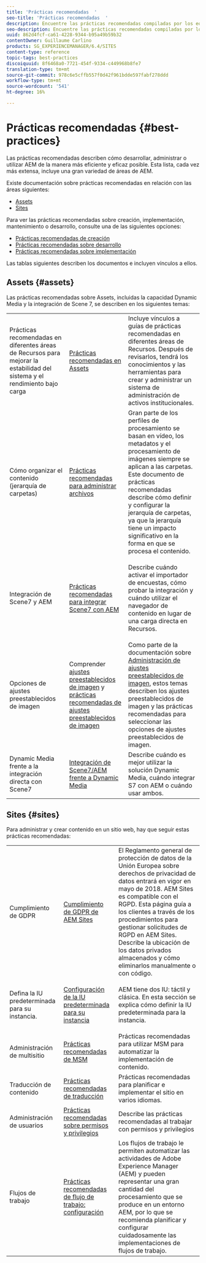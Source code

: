 ```yaml
---
title: 'Prácticas recomendadas  '
seo-title: 'Prácticas recomendadas  '
description: Encuentre las prácticas recomendadas compiladas por los equipos de ingeniería y consultoría de Adobe para ayudar a los administradores a ponerse en marcha.
seo-description: Encuentre las prácticas recomendadas compiladas por los equipos de ingeniería y consultoría de Adobe para ayudar a los administradores a ponerse en marcha.
uuid: 862d4fcf-ca61-4228-9344-b95a49b59b32
contentOwner: Guillaume Carlino
products: SG_EXPERIENCEMANAGER/6.4/SITES
content-type: reference
topic-tags: best-practices
discoiquuid: 8f6468a0-7721-454f-9334-c449968b8fe7
translation-type: tm+mt
source-git-commit: 978c6e5cffb557f0d42f961bdde597fabf278ddd
workflow-type: tm+mt
source-wordcount: '541'
ht-degree: 16%

---
```



# Prácticas recomendadas  {#best-practices}

Las prácticas recomendadas describen cómo desarrollar, administrar o utilizar AEM de la manera más eficiente y eficaz posible. Esta lista, cada vez más extensa, incluye una gran variedad de áreas de AEM.

Existe documentación sobre prácticas recomendadas en relación con las áreas siguientes:

* [Assets](#assets)
* [Sites](#sites)

Para ver las prácticas recomendadas sobre creación, implementación, mantenimiento o desarrollo, consulte una de las siguientes opciones:

* [Prácticas recomendadas de creación](/help/sites-authoring/best-practices.md)
* [Prácticas recomendadas sobre desarrollo](/help/sites-developing/best-practices.md)
* [Prácticas recomendadas sobre implementación](/help/sites-deploying/best-practices.md)

Las tablas siguientes describen los documentos e incluyen vínculos a ellos.

## Assets {#assets}

Las prácticas recomendadas sobre Assets, incluidas la capacidad Dynamic Media y la integración de Scene 7, se describen en los siguientes temas:

<table> 
 <tbody>
  <tr>
   <td>Prácticas recomendadas en diferentes áreas de Recursos para mejorar la estabilidad del sistema y el rendimiento bajo carga</td> 
   <td><a href="/help/assets/organize-assets.md">Prácticas recomendadas en Assets</a></td> 
   <td>Incluye vínculos a guías de prácticas recomendadas en diferentes áreas de Recursos. Después de revisarlos, tendrá los conocimientos y las herramientas para crear y administrar un sistema de administración de activos institucionales.</td> 
  </tr>
  <tr>
   <td>Cómo organizar el contenido (jerarquía de carpetas)</td> 
   <td><a href="/help/assets/organize-assets.md">Prácticas recomendadas para administrar archivos</a></td> 
   <td>Gran parte de los perfiles de procesamiento se basan en vídeo, los metadatos y el procesamiento de imágenes siempre se aplican a las carpetas. Este documento de prácticas recomendadas describe cómo definir y configurar la jerarquía de carpetas, ya que la jerarquía tiene un impacto significativo en la forma en que se procesa el contenido. </td> 
  </tr>
  <tr>
   <td>Integración de Scene7 y AEM</td> 
   <td><a href="/help/sites-administering/scene7.md#best-practices-for-integrating-scene-with-aem">Prácticas recomendadas para integrar Scene7 con AEM</a></td> 
   <td><p>Describe cuándo activar el importador de encuestas, cómo probar la integración y cuándo utilizar el navegador de contenido en lugar de una carga directa en Recursos.</p> </td> 
  </tr>
  <tr>
   <td>Opciones de ajustes preestablecidos de imagen</td> 
   <td>Comprender <a href="/help/assets/managing-image-presets.md#understanding-image-presets">ajustes preestablecidos de imagen</a> y <a href="/help/assets/managing-image-presets.md#image-preset-options">prácticas recomendadas de ajustes preestablecidos de imagen</a></td> 
   <td>Como parte de la documentación sobre <a href="/help/assets/managing-image-presets.md">Administración de ajustes preestablecidos de imagen</a>, estos temas describen los ajustes preestablecidos de imagen y las prácticas recomendadas para seleccionar las opciones de ajustes preestablecidos de imagen.</td> 
  </tr>
  <tr>
   <td>Dynamic Media frente a la integración directa con Scene7</td> 
   <td><a href="/help/sites-administering/scene7.md#aem-scene-integration-versus-dynamic-media">Integración de Scene7/AEM frente a Dynamic Media</a></td> 
   <td>Describe cuándo es mejor utilizar la solución Dynamic Media, cuándo integrar S7 con AEM o cuándo usar ambos.</td> 
  </tr>
 </tbody>
</table>

## Sites {#sites}

Para administrar y crear contenido en un sitio web, hay que seguir estas prácticas recomendadas:

<table> 
 <tbody>
  <tr>
   <td>Cumplimiento de GDPR</td> 
   <td><a href="/help/sites-administering/gdpr-compliance-sites.md">Cumplimiento de GDPR de AEM Sites</a></td> 
   <td>El Reglamento general de protección de datos de la Unión Europea sobre derechos de privacidad de datos entrará en vigor en mayo de 2018. AEM Sites es compatible con el RGPD. Esta página guía a los clientes a través de los procedimientos para gestionar solicitudes de RGPD en AEM Sites. Describe la ubicación de los datos privados almacenados y cómo eliminarlos manualmente o con código.</td> 
  </tr>
  <tr>
   <td>Defina la IU predeterminada para su instancia.</td> 
   <td><p><a href="/help/sites-authoring/select-ui.md#configuring-the-default-ui-for-your-instance">Configuración de la IU predeterminada para su instancia</a></p> </td> 
   <td>AEM tiene dos IU: táctil y clásica. En esta sección se explica cómo definir la IU predeterminada para la instancia.</td> 
  </tr>
  <tr>
   <td>Administración de multisitio</td> 
   <td><a href="/help/sites-administering/msm-best-practices.md">Prácticas recomendadas de MSM</a></td> 
   <td>Prácticas recomendadas para utilizar MSM para automatizar la implementación de contenido. </td> 
  </tr>
  <tr>
   <td>Traducción de contenido</td> 
   <td><a href="/help/sites-administering/tc-bp.md">Prácticas recomendadas de traducción</a></td> 
   <td>Prácticas recomendadas para planificar e implementar el sitio en varios idiomas.</td> 
  </tr>
  <tr>
   <td>Administración de usuarios</td> 
   <td><a href="/help/sites-administering/security.md#best-practices">Prácticas recomendadas sobre permisos y privilegios</a></td> 
   <td>Describe las prácticas recomendadas al trabajar con permisos y privilegios </td> 
  </tr>
  <tr>
   <td>Flujos de trabajo</td> 
   <td><a href="/help/sites-developing/workflows-best-practices.md#configuration">Prácticas recomendadas de flujo de trabajo: configuración</a></td> 
   <td>Los flujos de trabajo le permiten automatizar las actividades de Adobe Experience Manager (AEM) y pueden representar una gran cantidad del procesamiento que se produce en un entorno AEM, por lo que se recomienda planificar y configurar cuidadosamente las implementaciones de flujos de trabajo.</td> 
  </tr>
 </tbody>
</table>

